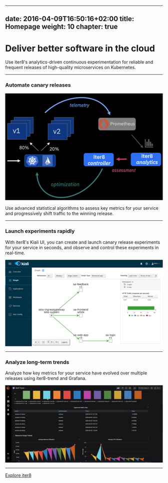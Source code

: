 
---
date: 2016-04-09T16:50:16+02:00
title: Homepage
weight: 10
chapter: true
---

# Deliver better software in the cloud

Use iter8's analytics-driven continuous experimentation for reliable and frequent releases of high-quality microservices on Kubernetes.

***

### Automate canary releases

![Automate canary releases](/images/iter8-overview.png)

Use advanced statistical algorithms to assess key metrics for your service and progressively shift traffic to the winning release.

***

### Launch experiments rapidly

With iter8's Kiali UI, you can create and launch canary release experiments for your service in seconds, and observe and control these experiments in real-time.

![Launch experiments rapidly](/images/kiali.png)

***

### Analyze long-term trends

Analyze how key metrics for your service have evolved over multiple releases using iter8-trend and Grafana.

![Analyze long-term trends](/images/iter8-trend.png)

***

[Explore iter8](/introduction/about/)